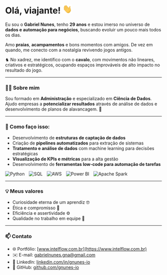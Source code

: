 # Olá, viajante! <img src="https://raw.githubusercontent.com/ABSphreak/ABSphreak/master/gifs/Hi.gif" width="30px" height="30px">

Eu sou o **Gabriel Nunes**, tenho **29 anos** e estou imerso no universo de **dados e automação para negócios**, buscando evoluir um pouco mais todos os dias.

Amo **praias**, **acampamentos** e bons momentos com amigos. De vez em quando, me conecto com a nostalgia revivendo jogos antigos.  

♞ No xadrez, me identifico com o **cavalo**, com movimentos não lineares, criativos e estratégicos, ocupando espaços improváveis de alto impacto no resultado do jogo. 

---

### 👨‍💻 Sobre mim

Sou formado em **Administração** e especializado em **Ciência de Dados**.  
Ajudo empresas a **potencializar resultados** através de análise de dados e desenvolvimento de planos de alavancagem. 🚀

---

### 🔧 Como faço isso:
- Desenvolvimento de **estruturas de captação de dados**
- Criação de **pipelines automatizados** para extração de sistemas
- **Tratamento e análise de dados** com machine learning para decisões estratégicas
- **Visualização de KPIs e métricas** para a alta gestão
- Desenvolvimento de **ferramentas low-code para automação de tarefas**

<p align="left">
  <!-- Python -->
  <img src="https://cdn.jsdelivr.net/gh/devicons/devicon/icons/python/python-original.svg" alt="Python" width="40" height="40" style="margin-right:10px;"/>
  
  <!-- SQL -->
  <img src="https://img.icons8.com/fluency/48/database.png" alt="SQL" width="40" height="40" style="margin-right:10px;"/>

  <!-- AWS -->
  <img src="https://img.icons8.com/color/48/amazon-web-services.png" alt="AWS" width="40" height="40" style="margin-right:10px;"/>

  <!-- Power BI -->
  <img src="https://img.icons8.com/color/48/power-bi.png" alt="Power BI" width="40" height="40" style="margin-right:10px;"/>

  <!-- Apache Spark -->
  <img src="https://upload.wikimedia.org/wikipedia/commons/f/f3/Apache_Spark_logo.svg" alt="Apache Spark" width="80" height="40" style="margin-right:10px;"/>
</p>

---

### 💡 Meus valores
- Curiosidade eterna de um aprendiz 🤓  
- Ética e compromisso 🤝  
- Eficiência e assertividade ⚙️  
- Qualidade no trabalho em equipe 🧩

---

### 📫 Contato
- 🌐 Portfólio: [www.intelflow.com.br](https://www.intelflow.com.br)  
- ✉️ E-mail: [gabrielnunes.gna@gmail.com](mailto:gabrielnunes.gna@gmail.com)  
- 💼 LinkedIn: [linkedin.com/in/gnunes-io](https://www.linkedin.com/in/gnunes-io)  
- 🐙 GitHub: [github.com/gnunes-io](https://github.com/gnunes-io)
